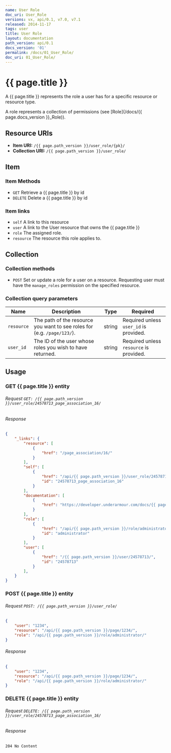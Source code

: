 ```yaml
---
name: User Role
doc_uri: User_Role
versions: vx, api/0.1, v7.0, v7.1
released: 2014-11-17
tags: user
title: User Role
layout: documentation
path_version: api/0.1
docs_version: '01'
permalink: /docs/01_User_Role/
doc_uri: 01_User_Role/
---
```


# {{ page.title }}

A {{ page.title }} represents the role a user has for a specific resource or resource
type.

A role represents a collection of permissions (see [Role](/docs/{{ page.docs_version }}_Role)).


## Resource URIs

* **Item URI:** `/{{ page.path_version }}/user_role/{pk}/`
* **Collection URI:** `/{{ page.path_version }}/user_role/`


## Item

### Item Methods

* `GET` Retrieve a {{ page.title }} by id
* `DELETE` Delete a {{ page.title }} by id


### Item links <a name="itemlinks"></a>

* `self` A link to this resource
* `user` A link to the User resource that owns the {{ page.title }}
* `role` The assigned role.
* `resource` The resource this role applies to.


## Collection

### Collection methods

* `POST` Set or update a role for a user on a resource. Requesting user must
  have the `manage_roles` permission on the specified resource.


### Collection query parameters

| Name       | Description                                                             | Type   | Required                                |
| ---        | ---                                                                     | ---    | ---                                     |
| `resource` | The path of the resource you want to see roles for (e.g. `/page/123/`). | string | Required unless `user_id` is provided.  |
| `user_id`  | The ID of the user whose roles you wish to have returned.               | string | Required unless `resource` is provided. |


## Usage

### GET {{ page.title }} entity

###### Request `GET: /{{ page.path_version }}/user_role/24578713_page_association_16/`

###### Response

```json
{
    "_links": {
        "resource": [
            {
                "href": "/page_association/16/"
            }
        ],
        "self": [
            {
                "href": "/api/{{ page.path_version }}/user_role/24578713_page_association_16/",
                "id": "24578713_page_association_16"
            }
        ],
        "documentation": [
            {
                "href": "https://developer.underarmour.com/docs/{{ page.doc_uri }}"
            }
        ],
        "role": [
            {
                "href": "/api/{{ page.path_version }}/role/administrator/",
                "id": "administrator"
            }
        ],
        "user": [
            {
                "href": "/{{ page.path_version }}/user/24578713/",
                "id": "24578713"
            }
        ],
    }
}
```


### POST {{ page.title }} entity

###### Request `POST: /{{ page.path_version }}/user_role/`

```json
{
    "user": "1234",
    "resource": "/api/{{ page.path_version }}/page/1234/",
    "role": "/api/{{ page.path_version }}/role/administrator/"
}
```


###### Response

```json
{
    "user": "1234",
    "resource": "/api/{{ page.path_version }}/page/1234/",
    "role": "/api/{{ page.path_version }}/role/administrator/"
}
```


### DELETE {{ page.title }} entity

###### Request `DELETE: /{{ page.path_version }}/user_role/24578713_page_association_16/`

###### Response

```
204 No Content
```
